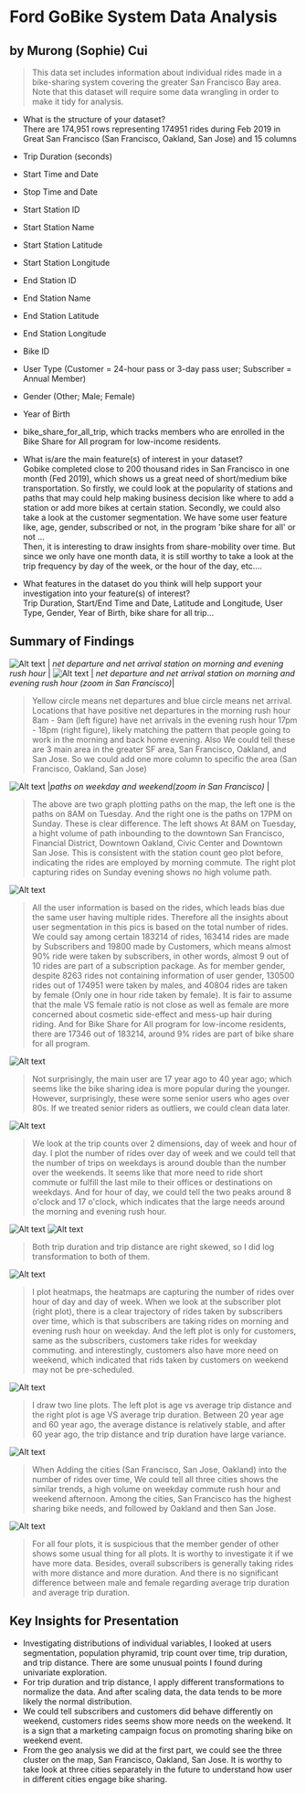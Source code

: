 # Ford GoBike System Data Analysis
## by Murong (Sophie) Cui



> This data set includes information about individual rides made
in a bike-sharing system covering the greater San Francisco
Bay area. Note that this dataset will require some data wrangling in
order to make it tidy for analysis.

- What is the structure of your dataset? <br>
There are 174,951 rows representing 174951 rides during Feb 2019 in Great San Francisco (San Francisco, Oakland, San Jose) and 15 columns
 - Trip Duration (seconds)
 - Start Time and Date
 - Stop Time and Date
 - Start Station ID
 - Start Station Name
 - Start Station Latitude
 - Start Station Longitude
 - End Station ID
 - End Station Name
 - End Station Latitude
 - End Station Longitude
 - Bike ID
 - User Type (Customer = 24-hour pass or 3-day pass user; Subscriber = Annual Member)
 - Gender (Other; Male; Female)
 - Year of Birth
 - bike_share_for_all_trip, which tracks members who are enrolled in the Bike Share for All program for low-income residents.

- What is/are the main feature(s) of interest in your dataset?<br>
Gobike completed close to 200 thousand rides in San Francisco in one month (Fed 2019), which shows us a great need of short/medium bike transportation. So firstly, we could look at the popularity of stations and paths that may could help making business decision like where to add a station or add more bikes at certain station.
Secondly, we could also take a look at the customer segmentation. We have some user feature like, age, gender, subscribed or not, in the program 'bike share for all' or not ...<br>
Then, it is interesting to draw insights from share-mobility over time. But since we only have one month data, it is still worthy to take a look at the trip frequency by day of the week, or the hour of the day, etc....<br>

- What features in the dataset do you think will help support your investigation into your feature(s) of interest?<br>
Trip Duration, Start/End Time and Date, Latitude and Longitude, User Type, Gender, Year of Birth, bike share for all trip...

## Summary of Findings
![Alt text](pic/station_overview.png?raw=true "net departure and net arrival stations on morning and evening rush hour")
| *net departure and net arrival station on morning and evening rush hour* |
![Alt text](pic/station_detail.png?raw=true "net departure and net arrival stations on morning and evening rush hour (zoom in San Francisco)")
| *net departure and net arrival station on morning and evening rush hour (zoom in San Francisco)*|
> Yellow circle means net departures and blue circle means net arrival. Locations that have positive net departures in the morning rush hour 8am - 9am (left figure) have net arrivals in the evening rush hour 17pm - 18pm (right figure), likely matching the pattern that people going to work in the morning and back home evening. Also We could tell these are 3 main area in the greater SF area, San Francisco, Oakland, and San Jose. So we could add one more column to specific the area (San Francisco, Oakland, San Jose)

![Alt text](pic/path_detail.png?raw=true "net departure and net arrival stations on morning and evening rush hour (zoom in San Francisco)")
|*paths on weekday and weekend(zoom in San Francisco)* |
> The above are two graph plotting paths on the map, the left one is the paths on 8AM on Tuesday. And the right one is the paths on 17PM on Sunday. These is clear difference. The left shows At 8AM on Tuesday, a hight volume of path inbounding to the downtown San Francisco, Financial District, Downtown Oakland, Civic Center and Downtown San Jose. This is consistent with the station count geo plot before, indicating the rides are employed by morning commute.
The right plot capturing rides on Sunday evening shows no high volume path.

![Alt text](pic/uni1.png?raw=true)
> All the user information is based on the rides, which leads bias due the same user having multiple rides. Therefore all the insights about user segmentation in this pics is based on the total number of rides. We could say among certain 183214 of rides, 163414 rides are made by Subscribers and 19800 made by Customers, which means almost 90% ride were taken by subscribers, in other words, almost 9 out of 10 rides are part of a subscription package.  As for member gender, despite 8263 rides not containing information of user gender, 130500 rides out of 174951 were taken by males, and 40804 rides are taken by female (Only one in hour ride taken by female). It is fair to assume that the male VS female ratio is not close as well as female are more concerned about cosmetic side-effect and mess-up hair during riding. And for Bike Share for All program for low-income residents, there are 17346 out of 183214, around 9% rides are part of bike share for all program.

![Alt text](pic/uni2.png?raw=true)
> Not surprisingly, the main user are 17 year ago to 40 year ago; which seems like the bike sharing idea is more popular during the younger. However, surprisingly, these were some senior users who ages over 80s. If we treated senior riders as outliers, we could clean data later.

![Alt text](pic/uni3.png?raw=true)
> We look at the trip counts over 2 dimensions, day of week and hour of day. I plot the number of rides over day of week and we could tell that the number of trips on weekdays is around double than the number over the weekends. It seems like that more need to ride short commute or fulfill the last mile to their offices or destinations on weekdays.
And for hour of day, we could tell the two peaks around 8 o'clock and 17 o'clock, which indicates that the large needs around the morning and evening rush hour.

![Alt text](pic/uni4.png?raw=true)
![Alt text](pic/uni5.png?raw=true)
> Both trip duration and trip distance are right skewed, so I did log transformation to both of them.

![Alt text](pic/bi1.png?raw=true)
> I plot heatmaps, the heatmaps are capturing the number of rides over hour of day and day of week. When we look at the subscriber plot (right plot), there is a clear trajectory of rides taken by subscribers over time, which is that subscribers are taking rides on morning and evening rush hour on weekday. And the left plot is only for customers, same as the subscribers, customers take rides for weekday commuting. and interestingly, customers also have more need on weekend, which indicated that rids taken by customers on weekend may not be pre-scheduled.

![Alt text](pic/bi2.png?raw=true)
>I draw two line plots. The left plot is age vs average trip distance and the right plot is age VS average trip duration. Between 20 year age and 60 year ago, the average distance is relatively stable, and after 60 year ago, the trip distance and trip duration have large variance.

![Alt text](pic/multi1.png?raw=true)
> When Adding the cities (San Francisco, San Jose, Oakland) into the number of rides over time, We could tell all three cities shows the similar trends, a high volume on weekday commute rush hour and weekend afternoon. Among the cities, San Francisco has the highest sharing bike needs, and followed by Oakland and then San Jose.

![Alt text](pic/multi2.png?raw=true)
>For all four plots, it is suspicious that the member gender of other shows some usual thing for all plots. It is worthy to investigate it if we have more data. Besides, overall subscribers is generally taking rides with more distance and more duration. And there is no significant difference between male and female regarding average trip duration and average trip duration.


## Key Insights for Presentation

- Investigating distributions of individual variables, I looked at users segmentation, population phyramid, trip count over time, trip duration, and trip distance. There are some unusual points I found during univariate exploration.
- For trip duration and trip distance, I apply different transformations to normalize the data. And after scaling data, the data tends to be more likely the normal distribution.
- We could tell subscribers and customers did behave differently on weekend, customers rides seems show more needs on the weekend. It is a sign that a marketing campaign focus on promoting sharing bike on weekend event.
- From the geo analysis we did at the first part, we could see the three cluster on the map, San Francisco, Oakland, San Jose. It is worthy to take look at three cities separately in the future to understand how user in different cities engage bike sharing.
